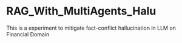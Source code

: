 # RAG_With_MultiAgents_Halu
This is a experiment to mitigate fact-conflict hallucination in LLM on Financial Domain
